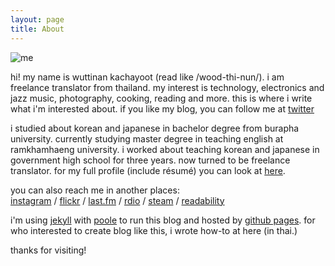 ```yaml
---
layout: page
title: About
---
```


![me](http://wuttinan.com/assets/me.jpg)

hi! my name is wuttinan kachayoot (read like /wood-thi-nun/). i am freelance translator from thailand. my interest is technology, electronics and jazz music, photography, cooking, reading and more. this is where i write what i'm interested about. if you like my blog, you can follow me at [twitter](http://twitter.com/wuttinan/)

i studied about korean and japanese in bachelor degree from burapha university. currently studying master degree in teaching english at ramkhamhaeng university. i worked about teaching korean and japanese in government high school for three years. now turned to be freelance translator. for my full profile (include résumé) you can look at [here](http://www.linkedin.com/in/wuttinan/).

you can also reach me in another places:<br />
[instagram](http://instagr.am/wuttinanp/) / [flickr](http://flickr.com/photos/eszett/) / [last.fm](http://last.fm/user/ping880727/) / [rdio](http://rdio.com/people/wuttinan/) / [steam](http://steamcommunity.com/id/wuttinan/) / [readability](http://readability.com/wuttinan)

i'm using [jekyll](http://jekyllrb.com/) with [poole](http://getpoole.com/) to run this blog and hosted by [github pages](https://pages.github.com/). for who interested to create blog like this, i wrote how-to at here (in thai.)

thanks for visiting!
